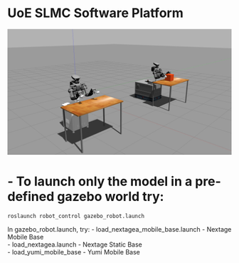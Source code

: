# UoE SLMC Software Platform

![Alt text](/pics/multi_robots.png "Multi Robots")

# - To launch only the model in a pre-defined gazebo world try:

    roslaunch robot_control gazebo_robot.launch
    
In gazebo_robot.launch, try:
    - load_nextagea_mobile_base.launch - Nextage Mobile Base  
    - load_nextagea.launch - Nextage Static Base  
    - load_yumi_mobile_base - Yumi Mobile Base  
